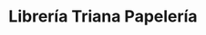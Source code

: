 ---
title: "Librería Triana Papelería"
url: /sevilla/libreria-triana-papeleria/
shop: material de oficina
---